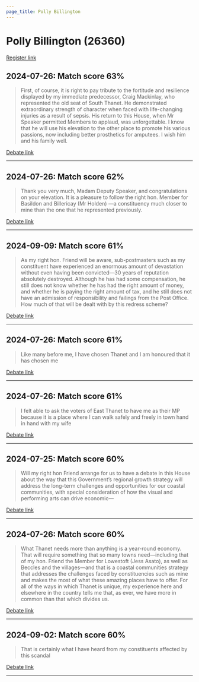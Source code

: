 ```yaml
---
page_title: Polly Billington
---
```


# Polly Billington  (26360)

[Register link](https://www.theyworkforyou.com/mp/26360/register)



## 2024-07-26: Match score 63%

>First, of course, it is right to pay tribute to the fortitude and resilience displayed by my immediate predecessor, Craig Mackinlay, who represented the old seat of South Thanet. He demonstrated extraordinary strength of character when faced with life-changing injuries as a result of sepsis. His return to this House, when Mr Speaker permitted Members to applaud, was unforgettable. I know that he will use his elevation to the other place to promote his various passions, now including better prosthetics for amputees. I wish him and his family well.

[Debate link](https://www.theyworkforyou.com/debates/?id=2024-07-26d.958.3) 

---



## 2024-07-26: Match score 62%

>Thank you very much, Madam Deputy Speaker, and congratulations on your elevation. It is a pleasure to follow the right hon. Member for Basildon and Billericay (Mr Holden) —a constituency much closer to mine than the one that he represented previously.

[Debate link](https://www.theyworkforyou.com/debates/?id=2024-07-26d.958.3) 

---



## 2024-09-09: Match score 61%

>As my right hon. Friend will be aware, sub-postmasters such as my constituent have experienced an enormous amount of devastation without even having been convicted—30 years of reputation absolutely destroyed. Although he has had some compensation, he still does not know whether he has had the right amount of money, and whether he is paying the right amount of tax, and he still does not have an admission of responsibility and failings from the Post Office. How much of that will be dealt with by this redress scheme?

[Debate link](https://www.theyworkforyou.com/debates/?id=2024-09-09b.592.4) 

---



## 2024-07-26: Match score 61%

>Like many before me, I have chosen Thanet and I am honoured that it has chosen me

[Debate link](https://www.theyworkforyou.com/debates/?id=2024-07-26d.958.3) 

---



## 2024-07-26: Match score 61%

>I felt able to ask the voters of East Thanet to have me as their MP because it is a place where I can walk safely and freely in town hand in hand with my wife

[Debate link](https://www.theyworkforyou.com/debates/?id=2024-07-26d.958.3) 

---



## 2024-07-25: Match score 60%

>Will my right hon Friend arrange for us to have a debate in this House about the way that this Government’s regional growth strategy will address the long-term challenges and opportunities for our coastal communities, with special consideration of how the visual and performing arts can drive economic—

[Debate link](https://www.theyworkforyou.com/debates/?id=2024-07-25e.814.2) 

---



## 2024-07-26: Match score 60%

>What Thanet needs more than anything is a year-round economy. That will require something that so many towns need—including that of my hon. Friend the Member for Lowestoft (Jess Asato), as well as Beccles and the villages—and that is a coastal communities strategy that addresses the challenges faced by constituencies such as mine and makes the most of what these amazing places have to offer. For all of the ways in which Thanet is unique, my experience here and elsewhere in the country tells me that, as ever, we have more in common than that which divides us.

[Debate link](https://www.theyworkforyou.com/debates/?id=2024-07-26d.958.3) 

---



## 2024-09-02: Match score 60%

>That is certainly what I have heard from my constituents affected by this scandal

[Debate link](https://www.theyworkforyou.com/debates/?id=2024-09-02a.83.3) 

---


